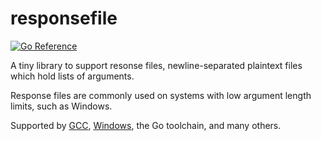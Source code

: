 # responsefile

[![Go Reference](https://pkg.go.dev/badge/mvdan.cc/responsefile.svg)](https://pkg.go.dev/mvdan.cc/responsefile)

A tiny library to support resonse files,
newline-separated plaintext files which hold lists of arguments.

Response files are commonly used on systems with low argument length limits,
such as Windows.

Supported by [GCC](https://gcc.gnu.org/wiki/Response_Files),
[Windows](https://learn.microsoft.com/en-us/windows/win32/midl/response-files),
the Go toolchain, and many others.
